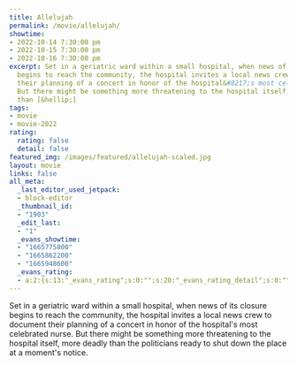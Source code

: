 ```yaml
---
title: Allelujah
permalink: /movie/allelujah/
showtime:
- 2022-10-14 7:30:00 pm
- 2022-10-15 7:30:00 pm
- 2022-10-16 7:30:00 pm
excerpt: Set in a geriatric ward within a small hospital, when news of its closure
  begins to reach the community, the hospital invites a local news crew to document
  their planning of a concert in honor of the hospital&#8217;s most celebrated nurse.
  But there might be something more threatening to the hospital itself, more deadly
  than [&hellip;]
tags:
- movie
- movie-2022
rating:
  rating: false
  detail: false
featured_img: /images/featured/allelujah-scaled.jpg
layout: movie
links: false
all_meta:
  _last_editor_used_jetpack:
  - block-editor
  _thumbnail_id:
  - "1903"
  _edit_last:
  - "1"
  _evans_showtime:
  - "1665775800"
  - "1665862200"
  - "1665948600"
  _evans_rating:
  - a:2:{s:13:"_evans_rating";s:0:"";s:20:"_evans_rating_detail";s:0:"";}
---
```


Set in a geriatric ward within a small hospital, when news of its closure begins to reach the community, the hospital invites a local news crew to document their planning of a concert in honor of the hospital's most celebrated nurse. But there might be something more threatening to the hospital itself, more deadly than the politicians ready to shut down the place at a moment's notice.